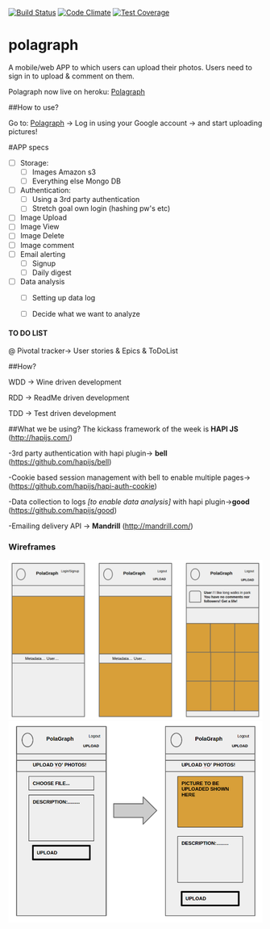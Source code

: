 [![Build Status](https://travis-ci.org/plastic-cup/polagraph.svg?branch=master)](https://travis-ci.org/plastic-cup/polagraph)
[![Code Climate](https://codeclimate.com/github/plastic-cup/polagraph/badges/gpa.svg)](https://codeclimate.com/github/plastic-cup/polagraph)
[![Test Coverage](https://codeclimate.com/github/plastic-cup/polagraph/badges/coverage.svg)](https://codeclimate.com/github/plastic-cup/polagraph/coverage)




# polagraph

A mobile/web APP to which users can upload their photos. Users need to sign in to upload & comment on them.

Polagraph now live on heroku: [Polagraph](https://arcane-beyond-4724.herokuapp.com/)

##How to use?

Go to: [Polagraph](https://arcane-beyond-4724.herokuapp.com/)
-> Log in using your Google account -> and start uploading pictures!

#APP specs

+ [ ] Storage:
  + [ ] Images Amazon s3
  + [ ] Everything else Mongo DB
+ [ ] Authentication:
  + [ ] Using a 3rd party authentication
  + [ ] Stretch goal own login (hashing pw's etc)
+ [ ] Image Upload
+ [ ] Image View
+ [ ] Image Delete
+ [ ] Image comment
+ [ ] Email alerting
  + [ ] Signup
  + [ ] Daily digest
+ [ ] Data analysis
  + [ ] Setting up data log
  + [ ] Decide what we want to analyze


#### TO DO LIST
@ Pivotal tracker-> User stories & Epics & ToDoList



##How?

WDD -> Wine driven development

RDD -> ReadMe driven development

TDD -> Test driven development

##What we be using?
The kickass framework of the week is  **HAPI JS** (http://hapijs.com/)

-3rd party authentication with hapi plugin-> **bell**
(https://github.com/hapijs/bell)

-Cookie based session management with bell to enable multiple pages-> (https://github.com/hapijs/hapi-auth-cookie)

-Data collection to logs _[to enable data analysis]_ with hapi plugin->**good** (https://github.com/hapijs/good)

-Emailing delivery API -> **Mandrill** (http://mandrill.com/)  


### Wireframes

![Wireframe1](public/images/Wireframes1.png)
![Wireframe2](public/images/Wireframes2.png)

